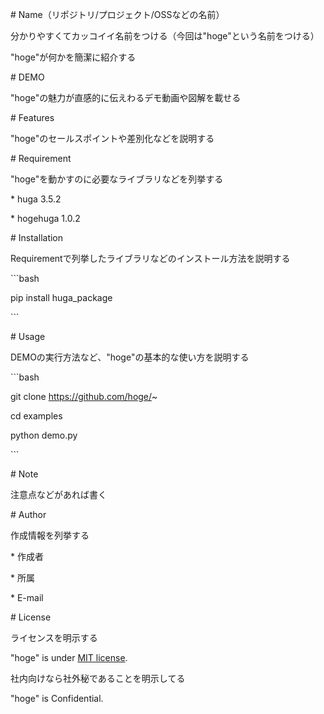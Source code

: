 \# Name（リポジトリ/プロジェクト/OSSなどの名前）

分かりやすくてカッコイイ名前をつける（今回は"hoge"という名前をつける）

 

"hoge"が何かを簡潔に紹介する

 

\# DEMO

 

"hoge"の魅力が直感的に伝えわるデモ動画や図解を載せる

 

\# Features

 

"hoge"のセールスポイントや差別化などを説明する

 

\# Requirement

 

"hoge"を動かすのに必要なライブラリなどを列挙する

 

\* huga 3.5.2

\* hogehuga 1.0.2

 

\# Installation

 

Requirementで列挙したライブラリなどのインストール方法を説明する

 

\```bash

pip install huga_package

\```

 

\# Usage

 

DEMOの実行方法など、"hoge"の基本的な使い方を説明する

 

\```bash

git clone https://github.com/hoge/~

cd examples

python demo.py

\```

 

\# Note

 

注意点などがあれば書く

 

\# Author

 

作成情報を列挙する

 

\* 作成者

\* 所属

\* E-mail

 

\# License

ライセンスを明示する

 

"hoge" is under [MIT license](https://en.wikipedia.org/wiki/MIT_License).

 

社内向けなら社外秘であることを明示してる

 

"hoge" is Confidential.